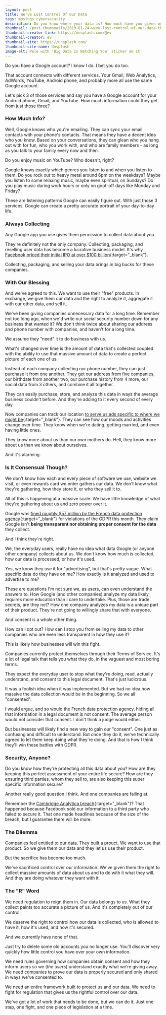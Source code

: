 ```yaml
---
layout: post
title: We've Lost Control Of Our Data
tags: musings cybersecurity
description: Do you know where your data is? How much have you given out? Who is it going to? What does it say about you? So much of our data is in someone else's hands and we've lost control of it.
thumbnail: /post-thumbnails/2019-01-24-weve-lost-control-of-our-data-thumbnail.jpg
thumbnail-creator-link: https://unsplash.com/@ev
thumbnail-creator: ev
thumbnail-site: https://unsplash.com/
thumbnail-site-name: Unsplash
image-alt: Pole with 'Big Data Is Watching You' sticker on it
---
```


Do you have a Google account? I know I do. I bet you do too.

That account connects with different services. Your Gmail, Web Analytics, AdWords, YouTube, Android phone, and probably more all use the same Google account.

Let's pick 3 of those services and say you have a Google account for your Android phone, Gmail, and YouTube. How much information could they get from just those three?

<!--more-->

### How Much Info?
Well, Google knows who you're emailing. They can sync your email contacts with your phone's contacts. That means they have a decent idea who you know. Based on your conversations, they can glean who you hang out with for fun, who you work with, and who are family members - as long as you talk to your family every now and then.

Do you enjoy music on YouTube? Who doesn't, right?

Google knows exactly which genres you listen to and when you listen to them. Do you rock out to heavy metal around 6pm on the weekdays? Maybe you listen to some relaxing music, maybe even spiritual, on Sundays? Do you play music during work hours or only on goof-off days like Monday and Friday?

These are listening patterns Google can easily figure out. With just those 3 services, Google can create a pretty accurate portrait of your day-to-day life. 

### Always Collecting
Any Google app you use gives them permission to collect data about you.

They're definitely not the only company. Collecting, packaging, and reselling user data has become a lucrative business model. It's why [Facebook priced their initial IPO at over &#36;100 billion](https://www.wsj.com/articles/SB10001424052702303448404577409923406193162){:target="_blank"}. 

Collecting, packaging, and selling your data brings in big bucks for these companies.

### With Our Blessing
And we've agreed to this. We want to use their "free" products. In exchange, we give them our data and the right to analyze it, aggregate it with our other data, and sell it.

We've been giving companies unnecessary data for a long time. Remember not too long ago, when we'd write our social security number down for any business that wanted it? We don't think twice about sharing our address and phone number with companies, and haven't for a long time. 

We assume they "need" it to do business with us.

What's changed over time is the amount of data that's collected coupled with the ability to use that massive amount of data to create a perfect picture of each one of us.

Instead of each company collecting our phone number, they can just purchase it from one another. They get our address from five companies, our birthdate from another two, our purchase history from 4 more, our social data from 3 others, and combine it all together.

They can easily purchase, store, and analyze this data in ways the average business couldn't before. And they're adding to it every second of every day.

Now companies can track our location [to serve us ads specific to where we might be](https://www.entrepreneur.com/article/273856){:target="_blank"}. They can see how our moods and activities change over time. They know when we're dating, getting married, and even having little ones.

They know more about us than our own mothers do. Hell, they know more about us than we know about ourselves.

And it's alarming.

### Is It Consensual Though?

We don't know how each and every piece of software we use, website we visit, or even rewards card we enter gathers our data. We don't know what they're gathering, how they store it, or who they sell it to.

All of this is happening at a massive scale. We have little knowledge of what they're gathering about us and zero power over it. 

Google was [fined roughly &#36;57 million by the French data protection agency](https://techcrunch.com/2019/01/21/french-data-protection-watchdog-fines-google-57-million-under-the-gdpr/){:target="_blank"} for violations of the GDPR this month. They claim Google isn't **being transparent nor obtaining proper consent for the data** they collect. 

And I think they're right.

We, the everyday users, really have no idea what data Google (or anyone other company) collects about us. We don't know how much is collected, how our data is processed, or how it's used. 

Yes, we know they use it for "advertising", but that's pretty vague. What specific data do they have on me? How exactly is it analyzed and used to advertise to me? 

These are questions I'm not sure we, as users, can even understand the answers to. How Google (and other companies) analyze my data likely requires more education than I care to undertake. Plus, those are trade secrets, are they not? How one company analyzes my data is a unique part of their product. They're not going to willingly share that with everyone.

And consent is a whole other thing. 

How can I opt out? How can I stop you from selling my data to other companies who are even less transparent in how they use it?

This is likely how businesses will win this fight.

Companies currently protect themselves through their Terms of Service. It's a lot of legal talk that tells you what they do, in the vaguest and most boring terms. 

They expect the everyday user to stop what they're doing, read, actually understand, and consent to this legal document. That's just ludicrous.

It was a foolish idea when it was implemented. But we had no idea how massive the data collection would be in the beginning. So we all "consented". 

I would argue, and so would the French data protection agency, hiding all that information in a legal document is not consent. The average person would not consider that consent. I don't think a judge would either. 

But businesses will likely find a new way to gain our "consent". One just as confusing and difficult to understand. But once they do it, we've technically agreed to let them keep doing what they're doing. And that is how I think they'll win these battles with GDPR.

### Security, Anyone?
Do you know how they're protecting all this data about you? How are they keeping this perfect assessment of your entire life secure? How are they ensuring third parties, whom they sell to, are also keeping this super specific information secure?

Another really good question I think. And one companies are failing at.

Remember the [Cambridge Analytica breach](https://www.theguardian.com/technology/2018/apr/08/facebook-to-contact-the-87-million-users-affected-by-data-breach){:target="_blank"}? That happened because Facebook sold our information to a third party who failed to secure it. That one made headlines because of the size of the breach, but I guarantee there will be more.

### The Dilemma
Companies feel entitled to our data. They built a prouct. We want to use that product. So we give them our data and they let us use their product.

But the sacrifice has become too much. 

We've sacrificed control over our information. We've given them the right to collect massive amounts of data about us and to do with it what they will. And they are doing whatever they want with it.

### The "R" Word
We need regulation to reign them in. Our data belongs to us. What they collect paints too accurate a picture of us. And it's completely out of our control.

We deserve the right to control how our data is collected, who is allowed to have it, how it's used, and how it's secured.

And we currently have none of that.

Just try to delete some old accounts you no longer use. You'll discover very quickly how little control you have over your own information. 

We need rules governing how companies obtain consent and how they inform users so we (*the users*) understand exactly what we're giving away. We need companies to prove our data is properly secured and only shared in ways we've consented to. 

We need an entire framework built to protect us and our data. We need to fight for regulation that gives us the rightful control over our data. 

We've got a lot of work that needs to be done, but we can do it. Just one step, one fight, and one piece of legislation at a time.

